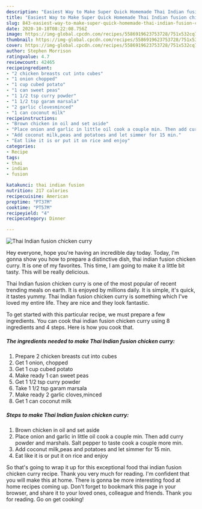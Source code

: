 ```yaml
---
description: "Easiest Way to Make Super Quick Homemade Thai Indian fusion chicken curry"
title: "Easiest Way to Make Super Quick Homemade Thai Indian fusion chicken curry"
slug: 843-easiest-way-to-make-super-quick-homemade-thai-indian-fusion-chicken-curry
date: 2020-10-18T08:22:08.756Z
image: https://img-global.cpcdn.com/recipes/5586919623753728/751x532cq70/thai-indian-fusion-chicken-curry-recipe-main-photo.jpg
thumbnail: https://img-global.cpcdn.com/recipes/5586919623753728/751x532cq70/thai-indian-fusion-chicken-curry-recipe-main-photo.jpg
cover: https://img-global.cpcdn.com/recipes/5586919623753728/751x532cq70/thai-indian-fusion-chicken-curry-recipe-main-photo.jpg
author: Stephen Morrison
ratingvalue: 4.7
reviewcount: 42465
recipeingredient:
- "2 chicken breasts cut into cubes"
- "1 onion chopped"
- "1 cup cubed potato"
- "1 can sweet peas"
- "1 1/2 tsp curry powder"
- "1 1/2 tsp garam marsala"
- "2 garlic clovesminced"
- "1 can coconut milk"
recipeinstructions:
- "Brown chicken in oil and set aside"
- "Place onion and garlic in little oil cook a couple min. Then add curry powder and marshals. Salt pepper to taste cook a couple more min."
- "Add coconut milk,peas and potatoes and let simmer for 15 min."
- "Eat like it is or put it on rice and enjoy"
categories:
- Recipe
tags:
- thai
- indian
- fusion

katakunci: thai indian fusion 
nutrition: 217 calories
recipecuisine: American
preptime: "PT37M"
cooktime: "PT57M"
recipeyield: "4"
recipecategory: Dinner

---
```



![Thai Indian fusion chicken curry](https://img-global.cpcdn.com/recipes/5586919623753728/751x532cq70/thai-indian-fusion-chicken-curry-recipe-main-photo.jpg)

Hey everyone, hope you're having an incredible day today. Today, I'm gonna show you how to prepare a distinctive dish, thai indian fusion chicken curry. It is one of my favorites. This time, I am going to make it a little bit tasty. This will be really delicious.

Thai Indian fusion chicken curry is one of the most popular of recent trending meals on earth. It is enjoyed by millions daily. It is simple, it's quick, it tastes yummy. Thai Indian fusion chicken curry is something which I've loved my entire life. They are nice and they look fantastic.




To get started with this particular recipe, we must prepare a few ingredients. You can cook thai indian fusion chicken curry using 8 ingredients and 4 steps. Here is how you cook that.

<!--inarticleads1-->

##### The ingredients needed to make Thai Indian fusion chicken curry:

1. Prepare 2 chicken breasts cut into cubes
1. Get 1 onion, chopped
1. Get 1 cup cubed potato
1. Make ready 1 can sweet peas
1. Get 1 1/2 tsp curry powder
1. Take 1 1/2 tsp garam marsala
1. Make ready 2 garlic cloves,minced
1. Get 1 can coconut milk




<!--inarticleads2-->

##### Steps to make Thai Indian fusion chicken curry:

1. Brown chicken in oil and set aside
1. Place onion and garlic in little oil cook a couple min. Then add curry powder and marshals. Salt pepper to taste cook a couple more min.
1. Add coconut milk,peas and potatoes and let simmer for 15 min.
1. Eat like it is or put it on rice and enjoy




So that's going to wrap it up for this exceptional food thai indian fusion chicken curry recipe. Thank you very much for reading. I'm confident that you will make this at home. There is gonna be more interesting food at home recipes coming up. Don't forget to bookmark this page in your browser, and share it to your loved ones, colleague and friends. Thank you for reading. Go on get cooking!
